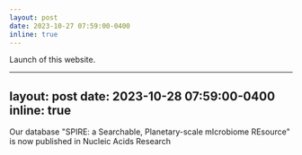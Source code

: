```yaml
---
layout: post
date: 2023-10-27 07:59:00-0400
inline: true
---
```


Launch of this website.

---
layout: post
date: 2023-10-28 07:59:00-0400
inline: true
---

Our database "SPIRE: a Searchable, Planetary-scale mIcrobiome REsource" is now published in Nucleic Acids Research
